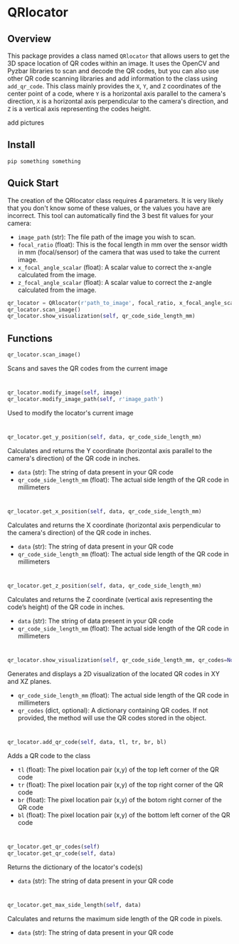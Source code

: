 # QRlocator

## Overview
This package provides a class named `QRlocator` that allows users to get the 3D space location of QR codes within an image. It uses the OpenCV and Pyzbar libraries to scan and decode the QR codes, but you can also use other QR code scanning libraries and add information to the class using `add_qr_code`. This class mainly provides the `X`, `Y`, and `Z` coordinates of the center point of a code, where `Y` is a horizontal axis parallel to the camera's direction, `X` is a horizontal axis perpendicular to the camera's direction, and `Z` is a vertical axis representing the codes height.

add pictures

## Install
```
pip something something
```

## Quick Start

The creation of the QRlocator class requires 4 parameters. It is very likely that you don't know some of these values, or the values you have are incorrect. This tool can automatically find the 3 best fit values for your camera:

- `image_path` (str): The file path of the image you wish to scan.
- `focal_ratio` (float): This is the focal length in mm over the sensor width in mm (focal/sensor) of the camera that was used to take the current image.
- `x_focal_angle_scalar` (float): A scalar value to correct the x-angle calculated from the image.
- `z_focal_angle_scalar` (float): A scalar value to correct the z-angle calculated from the image.
```python
qr_locator = QRlocator(r'path_to_image', focal_ratio, x_focal_angle_scalar, z_focal_angle_scalar)
qr_locator.scan_image()
qr_locator.show_visualization(self, qr_code_side_length_mm)
```

## Functions

```python
qr_locator.scan_image()
```
Scans and saves the QR codes from the current image
#
```python
qr_locator.modify_image(self, image)
qr_locator.modify_image_path(self, r'image_path')
```
Used to modify the locator's current image
#
```python
qr_locator.get_y_position(self, data, qr_code_side_length_mm)
```
Calculates and returns the Y coordinate (horizontal axis parallel to the camera's direction) of the QR code in inches.
- `data` (str): The string of data present in your QR code
- `qr_code_side_length_mm` (float): The actual side length of the QR code in millimeters
#
```python
qr_locator.get_x_position(self, data, qr_code_side_length_mm)
```
Calculates and returns the X coordinate (horizontal axis perpendicular to the camera's direction) of the QR code in inches.
- `data` (str): The string of data present in your QR code
- `qr_code_side_length_mm` (float): The actual side length of the QR code in millimeters
#
```python
qr_locator.get_z_position(self, data, qr_code_side_length_mm)
```
Calculates and returns the Z coordinate (vertical axis representing the code’s height) of the QR code in inches.
- `data` (str): The string of data present in your QR code
- `qr_code_side_length_mm` (float): The actual side length of the QR code in millimeters
#
```python
qr_locator.show_visualization(self, qr_code_side_length_mm, qr_codes=None)
```
Generates and displays a 2D visualization of the located QR codes in XY and XZ planes.
- `qr_code_side_length_mm` (float): The actual side length of the QR code in millimeters
- `qr_codes` (dict, optional): A dictionary containing QR codes. If not provided, the method will use the QR codes stored in the object.
#
```python
qr_locator.add_qr_code(self, data, tl, tr, br, bl)
```
Adds a QR code to the class 
- `tl` (float): The pixel location pair (x,y) of the top left corner of the QR code
- `tr` (float): The pixel location pair (x,y) of the top right corner of the QR code
- `br` (float): The pixel location pair (x,y) of the botom right corner of the QR code
- `bl` (float): The pixel location pair (x,y) of the bottom left corner of the QR code
#
```python
qr_locator.get_qr_codes(self)
qr_locator.get_qr_code(self, data)
```
Returns the dictionary of the locator's code(s)
- `data` (str): The string of data present in your QR code
#
```python
qr_locator.get_max_side_length(self, data)
```
Calculates and returns the maximum side length of the QR code in pixels.
- `data` (str): The string of data present in your QR code
#






